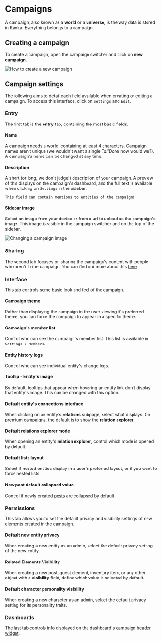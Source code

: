 # Campaigns

A campaign, also known as a **world** or a **universe**, is the way data is stored in Kanka. Everything belongs to a campaign.

## Creating a campaign

To create a campaign, open the campaign switcher and click on **new campaign**.

![How to create a new campaign](img/campaign-new.png)

## Campaign settings

The following aims to detail each field available when creating or editing a campaign. To access this interface, click on `Settings` and `Edit`.

### Entry

The first tab is the **entry** tab, containing the most basic fields.

#### Name

A campaign needs a world, containing at least 4 characters. Campaign names aren't unique (we wouldn't want a single _Tal'Dorei_ now would we?). A campaign's name can be changed at any time.

#### Description

A short (or long, we don't judge!) description of your campaign. A preview of this displays on the campaign's dashboard, and the full text is available when clicking on `Settings` in the sidebar.

``` {admonition} Friendly tip
This field can contain mentions to entities of the campaign!
```

#### Sidebar image

Select an image from your device or from a url to upload as the campaign's image. This image is visible in the campaign switcher and on the top of the sidebar.

![Changing a campaign image](img/campaign-image.png)


### Sharing

The second tab focuses on sharing the campaign's content with people who aren't in the campaign. You can find out more about this [here](/features/campaigns/public-campaigns)

### Interface

This tab controls some basic look and feel of the campaign.


#### Campaign theme

Rather than displaying the campaign in the user viewing it's preferred theme, you can force the campaign to appear in a specific theme.

#### Campaign's member list

Control who can see the campaign's member list. This list is available in `Settings > Members`.

#### Entity history logs

Control who can see individual entity's change logs.

#### Tooltip - Entity's image

By default, tooltips that appear when hovering an entity link don't display that entity's image. This can be changed with this option.

#### Default entity's connections interface 

When clicking on an entity's **relations** subpage, select what displays. On premium campaigns, the default is to show the **relation explorer**.

#### Default relations explorer mode 

When opening an entity's **relation explorer**, control which mode is opened by default.

#### Default lists layout

Select if nested entities display in a user's preferred layout, or if you want to force nested lists.

#### New post default collapsed value 

Control if newly created [posts](/features/posts) are collapsed by default.

### Permissions

This tab allows you to set the default privacy and visibility settings of new elements created in the campaign.

#### Default new entity privacy 

When creating a new entity as an admin, select the default privacy setting of the new entity.

#### Related Elements Visibility 

When creating a new post, quest element, inventory item, or any other object with a **visibility** field, define which value is selected by default.

#### Default character personality visibility

When creating a new character as an admin, select the default privacy setting for its personality traits.


### Dashboards

The last tab controls info displayed on the dashboard's [campaign header widget](/guides/dashboard#ampaign-header).